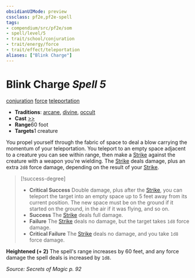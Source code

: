 ```yaml
---
obsidianUIMode: preview
cssclass: pf2e,pf2e-spell
tags:
- compendium/src/pf2e/som
- spell/level/5
- trait/school/conjuration
- trait/energy/force
- trait/effect/teleportation
aliases: ["Blink Charge"]
---
```

# Blink Charge *Spell 5*   
[conjuration](conjuration.md)  [force](force.md)  [teleportation](teleportation.md)  

- **Traditions**: [arcane](arcane.md), [divine](divine.md), [occult](occult.md)
- **Cast** [>>](chapter-9-playing-the-game.md#Actions "Two-Action") 
- **Range**60 foot
- **Targets**1 creature

You propel yourself through the fabric of space to deal a blow carrying the momentum of your teleportation. You teleport to an empty space adjacent to a creature you can see within range, then make a [Strike](strike.md) against the creature with a weapon you're wielding. The [Strike](strike.md) deals damage, plus an extra `2d8` force damage, depending on the result of your [Strike](strike.md).

> [!success-degree] 
> - **Critical Success** Double damage, plus after the [Strike](strike.md), you can teleport the target into an empty space up to 5 feet away from its current position. The new space must be on the ground if it started on the ground, in the air if it was flying, and so on.
> - **Success** The [Strike](strike.md) deals full damage.
> - **Failure** The [Strike](strike.md) deals no damage, but the target takes `1d8` force damage.
> - **Critical Failure** The [Strike](strike.md) deals no damage, and you take `1d8` force damage.

**Heightened (+ 2)** The spell's range increases by 60 feet, and any force damage the spell deals is increased by `1d8`.

*Source: Secrets of Magic p. 92*